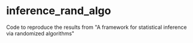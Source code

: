 # inference_rand_algo

Code to reproduce the results from "A framework for statistical inference via randomized algorithms"

